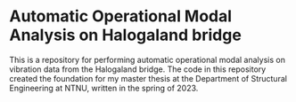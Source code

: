 # Automatic Operational Modal Analysis on Halogaland bridge

This is a repository for performing automatic operational modal analysis on vibration data from the Halogaland bridge. 
The code in this repository created the foundation for my master thesis at the Department of Structural Engineering at NTNU,
written in the spring of 2023.

